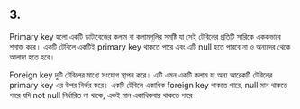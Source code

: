 ## 3. 
Primary key হলো একটি ডাটাবেজের কলাম বা কলামগুলির সমষ্টি যা সেই টেবিলের প্রতিটি সারিকে এককভাবে শনাক্ত করে। একটি টেবিলে একটিই primary key থাকতে পারে এবং এটি null হতে পারবে না ও অন্যদের থেকে আলাদা হতে হবে।

Foreign key দুটি টেবিলের মাধ্যে সংযোগ স্থাপন করে। এটি এমন একটি কলাম যা অন্য আরেকটি টেবিলের primary key এর উপর নির্ভর করে। একটি টেবিলে একাধিক foreign key থাকতে পারে, null মান থাকতে পারে যদি
not null নির্ধারিত না থাকে, একই মান একাধিকবার থাকতে পারে।
